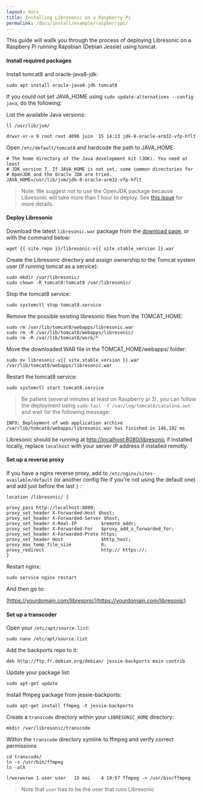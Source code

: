 ```yaml
---
layout: docs
title: Installing Libresonic on a Raspberry Pi
permalink: /docs/install/example/raspberrypi/
---
```


This guide will wallk you through the process of deploying Libresonic on a Raspbery Pi running Rapsbian (Debian Jessie) using tomcat.

#### Install required packages

Install tomcat8 and oracle-java8-jdk:

```
sudo apt install oracle-java8-jdk tomcat8
```

If you could not set JAVA_HOME using `sudo update-alternatives --config java`, do the following:

List the available Java versions:

```
ll /usr/lib/jvm/
```
```
drwxr-xr-x 9 root root 4096 juin  15 14:13 jdk-8-oracle-arm32-vfp-hflt
```

Open `/etc/default/tomcat8` and hardcode the path to JAVA_HOME:

```
# The home directory of the Java development kit (JDK). You need at least
# JDK version 7. If JAVA_HOME is not set, some common directories for
# OpenJDK and the Oracle JDK are tried.
JAVA_HOME=/usr/lib/jvm/jdk-8-oracle-arm32-vfp-hflt
```

> Note: We suggest not to use the OpenJDK package because Libresonic will take more than 1 hour to deploy. See [this issue](https://github.com/Libresonic/libresonic/issues/281) for more details.

#### Deploy Libresonic

Download the latest `libresonic.war` package from the [download page](/download), or with the command below:

```
wget {{ site.repo }}/libresonic-v{{ site.stable_version }}.war
```

Create the Libresonic directory and assign ownership to the Tomcat system user (if running tomcat as a service):

```
sudo mkdir /var/libresonic/
sudo chown -R tomcat8:tomcat8 /var/libresonic/
```

Stop the tomcat8 service:

```
sudo systemctl stop tomcat8.service
```

Remove the possible existing libresonic files from the TOMCAT_HOME:

```
sudo rm /var/lib/tomcat8/webapps/libresonic.war
sudo rm -R /var/lib/tomcat8/webapps/libresonic/
sudo rm -R /var/lib/tomcat8/work/*
```

Move the downloaded WAR file in the TOMCAT_HOME/webapps/ folder:

```
sudo mv libresonic-v{{ site.stable_version }}.war /var/lib/tomcat8/webapps/libresonic.war
```

Restart the tomcat8 service:

```
sudo systemctl start tomcat8.service
```

> Be patient (several minutes at least on Raspberry pi 3), you can follow the deployment using `sudo tail -f /var/log/tomcat8/catalina.out` and wait for the following message:
```
INFO: Deployment of web application archive /var/lib/tomcat8/webapps/libresonic.war has finished in 146,192 ms
```

Libresonic should be running at [http://localhost:8080/libresonic](http://localhost:8080/libresonic) if installed locally, replace `localhost` with your server IP address if installed remotly.

#### Set up a reverse proxy

If you have a nginx reverse proxy, add to `/etc/nginx/sites-available/default` (or another config file if you're not using the default one) and add just before the last `}` :

```
location /libresonic/ {

proxy_pass http://localhost:8080;
proxy_set_header X-Forwarded-Host $host;
proxy_set_header X-Forwarded-Server $host;
proxy_set_header X-Real-IP         $remote_addr;
proxy_set_header X-Forwarded-For   $proxy_add_x_forwarded_for;
proxy_set_header X-Forwarded-Proto https;
proxy_set_header Host              $http_host;
proxy_max_temp_file_size           0;
proxy_redirect                     http:// https://;
}
```

Restart nginx:

```
sudo service nginx restart
```

And then go to:

[https://yourdomain.com/libresonic](https://yourdomain.com/libresonic)

#### Set up a transcoder

Open your `/etc/apt/source.list`:

```
sudo nano /etc/apt/source.list
```

Add the backports repo to it:

```
deb http://ftp.fr.debian.org/debian/ jessie-backports main contrib
```

Update your package list:

```
sudo apt-get update
```

Install ffmpeg package from jessie-backports:

```
sudo apt-get install ffmpeg -t jessie-backports
```

Create a `transcode` directory within your `LIBRESONIC_HOME` directory:

```
mkdir /var/libresonic/transcode
```

Within the `transcode` directory symlink to ffmpeg and verify correct permissions
```
cd transcode/
ln -s /usr/bin/ffmpeg
ls -alh
```
```
lrwxrwxrwx 1 user user   15 mai    4 19:57 ffmpeg -> /usr/bin/ffmpeg
```

> Note that `user` has to be the user that runs Libresonic
